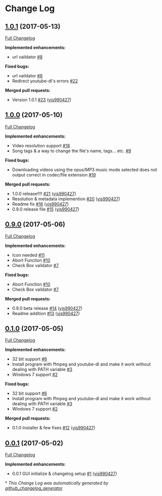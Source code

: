 # Change Log

## [1.0.1](https://github.com/yjs990427/YouWinDownloader/tree/1.0.1) (2017-05-13)
[Full Changelog](https://github.com/yjs990427/YouWinDownloader/compare/1.0.1...1.0.1)

**Implemented enhancements:**

- url vaildator [\#8](https://github.com/yjs990427/YouWinDownloader/issues/8)

**Fixed bugs:**

- url vaildator [\#8](https://github.com/yjs990427/YouWinDownloader/issues/8)
- Redirect youtube-dl's errors [\#22](https://github.com/yjs990427/YouWinDownloader/issues/22)

**Merged pull requests:**

- Version 1.0.1 [\#23](https://github.com/yjs990427/YouWinDownloader/pull/23) ([yjs990427](https://github.com/yjs990427))

## [1.0.0](https://github.com/yjs990427/YouWinDownloader/tree/1.0.0) (2017-05-10)
[Full Changelog](https://github.com/yjs990427/YouWinDownloader/compare/0.9.0...1.0.0)

**Implemented enhancements:**

- Video resolution support [\#18](https://github.com/yjs990427/YouWinDownloader/issues/18)
- Song tags & a way to change the file's name, tags... etc. [\#9](https://github.com/yjs990427/YouWinDownloader/issues/9)

**Fixed bugs:**

- Downloading videos using the opus/MP3 music mode selected does not output correct in codec/file extension [\#19](https://github.com/yjs990427/YouWinDownloader/issues/19)

**Merged pull requests:**

- 1.0.0 release!!!! [\#21](https://github.com/yjs990427/YouWinDownloader/pull/21) ([yjs990427](https://github.com/yjs990427))
- Resolution & metadata implemention [\#20](https://github.com/yjs990427/YouWinDownloader/pull/20) ([yjs990427](https://github.com/yjs990427))
- Readme fix [\#16](https://github.com/yjs990427/YouWinDownloader/pull/16) ([yjs990427](https://github.com/yjs990427))
- 0.9.0 release file [\#15](https://github.com/yjs990427/YouWinDownloader/pull/15) ([yjs990427](https://github.com/yjs990427))

## [0.9.0](https://github.com/yjs990427/YouWinDownloader/tree/0.9.0) (2017-05-06)
[Full Changelog](https://github.com/yjs990427/YouWinDownloader/compare/0.1.0...0.9.0)

**Implemented enhancements:**

- Icon needed [\#11](https://github.com/yjs990427/YouWinDownloader/issues/11)
- Abort Function [\#10](https://github.com/yjs990427/YouWinDownloader/issues/10)
- Check Box vaildator [\#7](https://github.com/yjs990427/YouWinDownloader/issues/7)

**Fixed bugs:**

- Abort Function [\#10](https://github.com/yjs990427/YouWinDownloader/issues/10)
- Check Box vaildator [\#7](https://github.com/yjs990427/YouWinDownloader/issues/7)

**Merged pull requests:**

- 0.9.0 beta release [\#14](https://github.com/yjs990427/YouWinDownloader/pull/14) ([yjs990427](https://github.com/yjs990427))
- Readme addition [\#13](https://github.com/yjs990427/YouWinDownloader/pull/13) ([yjs990427](https://github.com/yjs990427))

## [0.1.0](https://github.com/yjs990427/YouWinDownloader/tree/0.1.0) (2017-05-05)
[Full Changelog](https://github.com/yjs990427/YouWinDownloader/compare/0.0.1...0.1.0)

**Implemented enhancements:**

- 32 bit support  [\#6](https://github.com/yjs990427/YouWinDownloader/issues/6)
- Install program with ffmpeg and youtube-dl and make it work without dealing with PATH variable [\#3](https://github.com/yjs990427/YouWinDownloader/issues/3)
- Windows 7 support [\#2](https://github.com/yjs990427/YouWinDownloader/issues/2)

**Fixed bugs:**

- 32 bit support  [\#6](https://github.com/yjs990427/YouWinDownloader/issues/6)
- Install program with ffmpeg and youtube-dl and make it work without dealing with PATH variable [\#3](https://github.com/yjs990427/YouWinDownloader/issues/3)
- Windows 7 support [\#2](https://github.com/yjs990427/YouWinDownloader/issues/2)

**Merged pull requests:**

- 0.1.0 Installer & few fixes [\#12](https://github.com/yjs990427/YouWinDownloader/pull/12) ([yjs990427](https://github.com/yjs990427))

## [0.0.1](https://github.com/yjs990427/YouWinDownloader/tree/0.0.1) (2017-05-02)
[Full Changelog](https://github.com/yjs990427/YouWinDownloader/compare/0.0.0...0.0.1)

**Implemented enhancements:**

- 0.0.1 GUI initialize & changelog setup [\#1](https://github.com/yjs990427/YouWinDownloader/pull/1) ([yjs990427](https://github.com/yjs990427))



\* *This Change Log was automatically generated by [github_changelog_generator](https://github.com/skywinder/Github-Changelog-Generator)*
